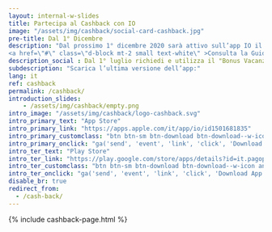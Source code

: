 ```yaml
---
layout: internal-w-slides
title: Partecipa al Cashback con IO
image: "/assets/img/cashback/social-card-cashback.jpg"
pre-title: Dal 1° Dicembre
description: "Dal prossimo 1° dicembre 2020 sarà attivo sull’app IO il nuovo servizio per aderire al “Bonus Cashback”: una delle iniziative del Piano Italia Cashless promosso dalla Presidenza del Consiglio dei Ministri e dal Ministero dell’Economia e delle Finanze allo scopo di incentivare un maggiore utilizzo di moneta elettronica nel Paese.
<a href=\"#\" class=\"d-block mt-2 small text-white\" >Consulta la Guida completa sul sito istituzionale del Programma</a>"
description_social : Dal 1° luglio richiedi e utilizza il "Bonus Vacanze" attraverso l'app IO in modo semplice e sicuro
subdescription: "Scarica l’ultima versione dell’app:"
lang: it
ref: cashback
permalink: /cashback/
introduction_slides:
    - /assets/img/cashback/empty.png
intro_image: "/assets/img/cashback/logo-cashback.svg"
intro_primary_text: "App Store"
intro_primary_link: "https://apps.apple.com/it/app/io/id1501681835"
intro_primary_customclass: "btn btn-sm btn-download btn-download--w-icon ios text-uppercase px-3 px-md-5 mr-2"
intro_primary_onclick: "ga('send', 'event', 'link', 'click', 'Download App: iOS', 1)"
intro_ter_text: "Play Store"
intro_ter_link: "https://play.google.com/store/apps/details?id=it.pagopa.io.app"
intro_ter_customclass: "btn btn-sm btn-download btn-download--w-icon android text-uppercase px-3 px-md-5 "
intro_ter_onclick: "ga('send', 'event', 'link', 'click', 'Download App: Android', 1)"
disable_br: true
redirect_from:
  - /cash-back/
---
```


{% include cashback-page.html %}
